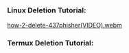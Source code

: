 ### Linux Deletion Tutorial:
[how-2-delete-437phisher(VIDEO).webm](https://github.com/RenderBolt96/437Phisher/assets/165334302/20581689-c287-4a60-8be4-f388e86d805e)

### Termux Deletion Tutorial:
